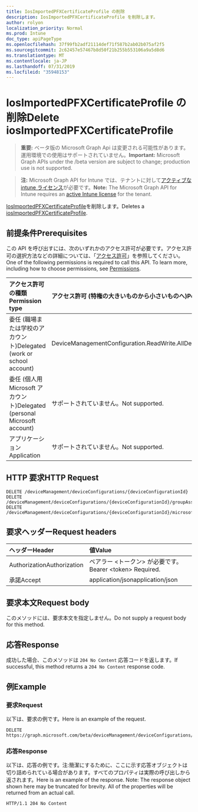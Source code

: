 ```yaml
---
title: IosImportedPFXCertificateProfile の削除
description: IosImportedPFXCertificateProfile を削除します。
author: rolyon
localization_priority: Normal
ms.prod: Intune
doc_type: apiPageType
ms.openlocfilehash: 37f99fb2adf21114def71f587b2ab02b075af2f5
ms.sourcegitcommit: 2c62457e57467b8d50f21b255b553106a9a5d8d6
ms.translationtype: MT
ms.contentlocale: ja-JP
ms.lasthandoff: 07/31/2019
ms.locfileid: "35948153"
---
```

# <a name="delete-iosimportedpfxcertificateprofile"></a><span data-ttu-id="bd90c-103">IosImportedPFXCertificateProfile の削除</span><span class="sxs-lookup"><span data-stu-id="bd90c-103">Delete iosImportedPFXCertificateProfile</span></span>

> <span data-ttu-id="bd90c-104">**重要:** ベータ版の Microsoft Graph Api は変更される可能性があります。運用環境での使用はサポートされていません。</span><span class="sxs-lookup"><span data-stu-id="bd90c-104">**Important:** Microsoft Graph APIs under the /beta version are subject to change; production use is not supported.</span></span>

> <span data-ttu-id="bd90c-105">**注:** Microsoft Graph API for Intune では、テナントに対して[アクティブな intune ライセンス](https://go.microsoft.com/fwlink/?linkid=839381)が必要です。</span><span class="sxs-lookup"><span data-stu-id="bd90c-105">**Note:** The Microsoft Graph API for Intune requires an [active Intune license](https://go.microsoft.com/fwlink/?linkid=839381) for the tenant.</span></span>

<span data-ttu-id="bd90c-106">[IosImportedPFXCertificateProfile](../resources/intune-deviceconfig-iosimportedpfxcertificateprofile.md)を削除します。</span><span class="sxs-lookup"><span data-stu-id="bd90c-106">Deletes a [iosImportedPFXCertificateProfile](../resources/intune-deviceconfig-iosimportedpfxcertificateprofile.md).</span></span>

## <a name="prerequisites"></a><span data-ttu-id="bd90c-107">前提条件</span><span class="sxs-lookup"><span data-stu-id="bd90c-107">Prerequisites</span></span>
<span data-ttu-id="bd90c-p101">この API を呼び出すには、次のいずれかのアクセス許可が必要です。アクセス許可の選択方法などの詳細については、「[アクセス許可](/graph/permissions-reference)」を参照してください。</span><span class="sxs-lookup"><span data-stu-id="bd90c-p101">One of the following permissions is required to call this API. To learn more, including how to choose permissions, see [Permissions](/graph/permissions-reference).</span></span>

|<span data-ttu-id="bd90c-110">アクセス許可の種類</span><span class="sxs-lookup"><span data-stu-id="bd90c-110">Permission type</span></span>|<span data-ttu-id="bd90c-111">アクセス許可 (特権の大きいものから小さいものへ)</span><span class="sxs-lookup"><span data-stu-id="bd90c-111">Permissions (from most to least privileged)</span></span>|
|:---|:---|
|<span data-ttu-id="bd90c-112">委任 (職場または学校のアカウント)</span><span class="sxs-lookup"><span data-stu-id="bd90c-112">Delegated (work or school account)</span></span>|<span data-ttu-id="bd90c-113">DeviceManagementConfiguration.ReadWrite.All</span><span class="sxs-lookup"><span data-stu-id="bd90c-113">DeviceManagementConfiguration.ReadWrite.All</span></span>|
|<span data-ttu-id="bd90c-114">委任 (個人用 Microsoft アカウント)</span><span class="sxs-lookup"><span data-stu-id="bd90c-114">Delegated (personal Microsoft account)</span></span>|<span data-ttu-id="bd90c-115">サポートされていません。</span><span class="sxs-lookup"><span data-stu-id="bd90c-115">Not supported.</span></span>|
|<span data-ttu-id="bd90c-116">アプリケーション</span><span class="sxs-lookup"><span data-stu-id="bd90c-116">Application</span></span>|<span data-ttu-id="bd90c-117">サポートされていません。</span><span class="sxs-lookup"><span data-stu-id="bd90c-117">Not supported.</span></span>|

## <a name="http-request"></a><span data-ttu-id="bd90c-118">HTTP 要求</span><span class="sxs-lookup"><span data-stu-id="bd90c-118">HTTP Request</span></span>
<!-- {
  "blockType": "ignored"
}
-->
``` http
DELETE /deviceManagement/deviceConfigurations/{deviceConfigurationId}
DELETE /deviceManagement/deviceConfigurations/{deviceConfigurationId}/groupAssignments/{deviceConfigurationGroupAssignmentId}/deviceConfiguration
DELETE /deviceManagement/deviceConfigurations/{deviceConfigurationId}/microsoft.graph.windowsDomainJoinConfiguration/networkAccessConfigurations/{deviceConfigurationId}
```

## <a name="request-headers"></a><span data-ttu-id="bd90c-119">要求ヘッダー</span><span class="sxs-lookup"><span data-stu-id="bd90c-119">Request headers</span></span>
|<span data-ttu-id="bd90c-120">ヘッダー</span><span class="sxs-lookup"><span data-stu-id="bd90c-120">Header</span></span>|<span data-ttu-id="bd90c-121">値</span><span class="sxs-lookup"><span data-stu-id="bd90c-121">Value</span></span>|
|:---|:---|
|<span data-ttu-id="bd90c-122">Authorization</span><span class="sxs-lookup"><span data-stu-id="bd90c-122">Authorization</span></span>|<span data-ttu-id="bd90c-123">ベアラー &lt;トークン&gt; が必要です。</span><span class="sxs-lookup"><span data-stu-id="bd90c-123">Bearer &lt;token&gt; Required.</span></span>|
|<span data-ttu-id="bd90c-124">承諾</span><span class="sxs-lookup"><span data-stu-id="bd90c-124">Accept</span></span>|<span data-ttu-id="bd90c-125">application/json</span><span class="sxs-lookup"><span data-stu-id="bd90c-125">application/json</span></span>|

## <a name="request-body"></a><span data-ttu-id="bd90c-126">要求本文</span><span class="sxs-lookup"><span data-stu-id="bd90c-126">Request body</span></span>
<span data-ttu-id="bd90c-127">このメソッドには、要求本文を指定しません。</span><span class="sxs-lookup"><span data-stu-id="bd90c-127">Do not supply a request body for this method.</span></span>

## <a name="response"></a><span data-ttu-id="bd90c-128">応答</span><span class="sxs-lookup"><span data-stu-id="bd90c-128">Response</span></span>
<span data-ttu-id="bd90c-129">成功した場合、このメソッドは `204 No Content` 応答コードを返します。</span><span class="sxs-lookup"><span data-stu-id="bd90c-129">If successful, this method returns a `204 No Content` response code.</span></span>

## <a name="example"></a><span data-ttu-id="bd90c-130">例</span><span class="sxs-lookup"><span data-stu-id="bd90c-130">Example</span></span>

### <a name="request"></a><span data-ttu-id="bd90c-131">要求</span><span class="sxs-lookup"><span data-stu-id="bd90c-131">Request</span></span>
<span data-ttu-id="bd90c-132">以下は、要求の例です。</span><span class="sxs-lookup"><span data-stu-id="bd90c-132">Here is an example of the request.</span></span>
``` http
DELETE https://graph.microsoft.com/beta/deviceManagement/deviceConfigurations/{deviceConfigurationId}
```

### <a name="response"></a><span data-ttu-id="bd90c-133">応答</span><span class="sxs-lookup"><span data-stu-id="bd90c-133">Response</span></span>
<span data-ttu-id="bd90c-p102">以下は、応答の例です。注:簡潔にするために、ここに示す応答オブジェクトは切り詰められている場合があります。すべてのプロパティは実際の呼び出しから返されます。</span><span class="sxs-lookup"><span data-stu-id="bd90c-p102">Here is an example of the response. Note: The response object shown here may be truncated for brevity. All of the properties will be returned from an actual call.</span></span>
``` http
HTTP/1.1 204 No Content
```





